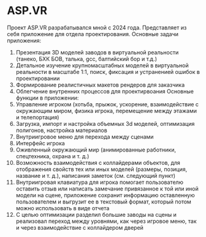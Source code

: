 # ASP.VR
Проект ASP.VR разрабатывался мной с 2024 года. Представляет из себя приложение для отдела проектирования. 
Основные задачи приложения:
1) Презентация 3D моделей заводов в виртуальной реальности (танеко, БХК БОВ, талька, gcc, балтийский бор и т.д.)
2) Детальное изучение крупномасштабных моделей в виртуальной реальности в масштабе 1:1, поиск, фиксация и устраненией ошибок в проектировании
3) Формирование реалистичных макетов рендеров для заказчика
4) Облегчение внутренних процессов для проектирвоания
Основные функции в приложении:
1) Управление игроком (хотьба, прыжок, ускорение, взаимодействие с окружающим миром, физика игрока, перемещение между этажами и телепортация)
2) Загрузка, импорт и настройка объемных 3d моделей, оптимизация полигонов, настройка материалов
3) Внутриигровое меню для перехода между сценами
4) Интерфейс игрока
5) Оживленный окружающий мир (анимированные работники, спецтехника, охрана и т. д.)
6) Возможность взаимодействия с коллайдерами объектов, для отображения свойств тех или иных моделей (размеры, позиция, название и т. д.), написания заметок (см. следующий пункт)
7) Внутриигровая клавиатура для игрока помогает пользователю оставить отзыв или написать замечание привязанное к той или иной модели на сцене, приложение сохранит информацию оставленную пользователем и выгрузит ее в текстовый формат, который потом можно использовать в виде отчета
9) С целью оптимизации разделил большие заводы на сцены и реализовал переход между уровнями, как через игровое меню, так и через взаимодействие с коллайдером дверей  
